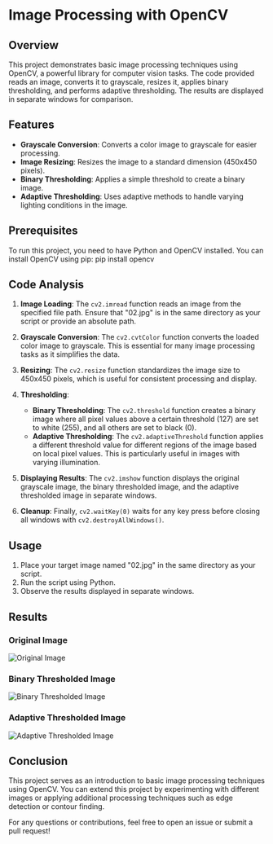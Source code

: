 # Image Processing with OpenCV

## Overview

This project demonstrates basic image processing techniques using OpenCV, a powerful library for computer vision tasks. The code provided reads an image, converts it to grayscale, resizes it, applies binary thresholding, and performs adaptive thresholding. The results are displayed in separate windows for comparison.

## Features

- **Grayscale Conversion**: Converts a color image to grayscale for easier processing.
- **Image Resizing**: Resizes the image to a standard dimension (450x450 pixels).
- **Binary Thresholding**: Applies a simple threshold to create a binary image.
- **Adaptive Thresholding**: Uses adaptive methods to handle varying lighting conditions in the image.

## Prerequisites

To run this project, you need to have Python and OpenCV installed. You can install OpenCV using pip:
pip install opencv



## Code Analysis

1. **Image Loading**: The `cv2.imread` function reads an image from the specified file path. Ensure that "02.jpg" is in the same directory as your script or provide an absolute path.

2. **Grayscale Conversion**: The `cv2.cvtColor` function converts the loaded color image to grayscale. This is essential for many image processing tasks as it simplifies the data.

3. **Resizing**: The `cv2.resize` function standardizes the image size to 450x450 pixels, which is useful for consistent processing and display.

4. **Thresholding**:
   - **Binary Thresholding**: The `cv2.threshold` function creates a binary image where all pixel values above a certain threshold (127) are set to white (255), and all others are set to black (0).
   - **Adaptive Thresholding**: The `cv2.adaptiveThreshold` function applies a different threshold value for different regions of the image based on local pixel values. This is particularly useful in images with varying illumination.

5. **Displaying Results**: The `cv2.imshow` function displays the original grayscale image, the binary thresholded image, and the adaptive thresholded image in separate windows.

6. **Cleanup**: Finally, `cv2.waitKey(0)` waits for any key press before closing all windows with `cv2.destroyAllWindows()`.

## Usage

1. Place your target image named "02.jpg" in the same directory as your script.
2. Run the script using Python.
3. Observe the results displayed in separate windows.

## Results

### Original Image
![Original Image](path/to/original_image.jpg)

### Binary Thresholded Image
![Binary Thresholded Image](path/to/binary_thresholded_image.jpg)

### Adaptive Thresholded Image
![Adaptive Thresholded Image](path/to/adaptive_thresholded_image.jpg)

## Conclusion

This project serves as an introduction to basic image processing techniques using OpenCV. You can extend this project by experimenting with different images or applying additional processing techniques such as edge detection or contour finding.

For any questions or contributions, feel free to open an issue or submit a pull request!
